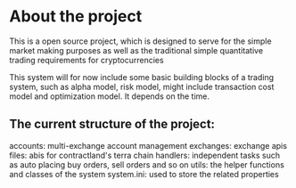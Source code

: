 # About the project

This is a open source project, which is designed to serve for the simple market making purposes as well as the traditional simple quantitative trading requirements for cryptocurrencies

This system will for now include some basic building blocks of a trading system, such as alpha model, risk model, might include transaction cost model and optimization model. It depends on the time. 

## The current structure of the project:

accounts: multi-exchange account management
exchanges: exchange apis
files: abis for contractland's terra chain
handlers: independent tasks such as auto placing buy orders, sell orders and so on 
utils: the helper functions and classes of the system
system.ini: used to store the related properties
